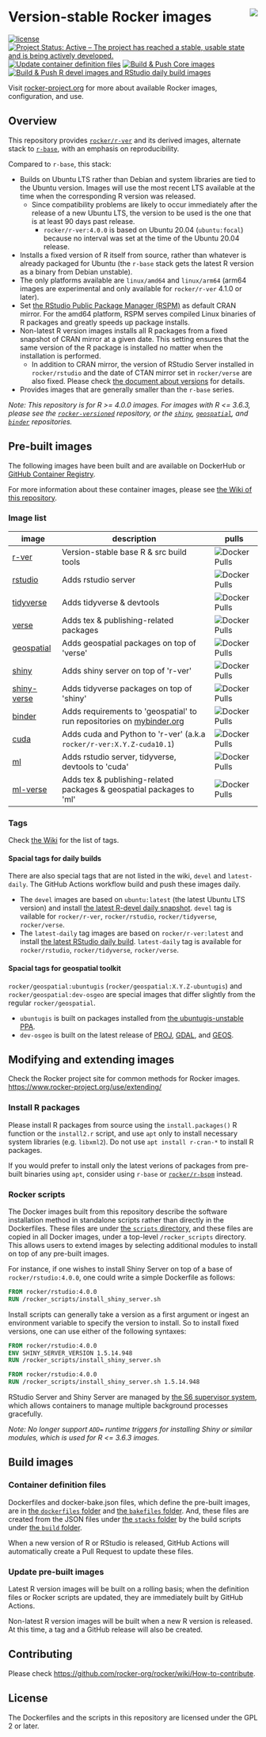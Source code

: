 # Version-stable Rocker images <img src="https://avatars0.githubusercontent.com/u/9100160?v=3&s=200" align="right">

<!-- badges: start -->

[![license](https://img.shields.io/badge/license-GPLv2-blue.svg)](https://opensource.org/licenses/GPL-2.0)
[![Project Status: Active – The project has reached a stable, usable state and is being actively developed.](https://www.repostatus.org/badges/latest/active.svg)](https://www.repostatus.org/#active)
[![Update container definition files](https://github.com/rocker-org/rocker-versioned2/actions/workflows/dockerfiles.yml/badge.svg)](https://github.com/rocker-org/rocker-versioned2/actions/workflows/dockerfiles.yml)
[![Build & Push Core images](https://github.com/rocker-org/rocker-versioned2/actions/workflows/core.yml/badge.svg)](https://github.com/rocker-org/rocker-versioned2/actions/workflows/core.yml)
[![Build & Push R devel images and RStudio daily build images](https://github.com/rocker-org/rocker-versioned2/actions/workflows/devel.yml/badge.svg)](https://github.com/rocker-org/rocker-versioned2/actions/workflows/devel.yml)

<!-- badges: end -->

Visit [rocker-project.org](https://rocker-project.org) for more about available Rocker images, configuration, and use.

## Overview

This repository provides [`rocker/r-ver`](https://hub.docker.com/r/rocker/r-ver) and its derived images,
alternate stack to [`r-base`](https://hub.docker.com/_/r-base),
with an emphasis on reproducibility.

Compared to `r-base`, this stack:

- Builds on Ubuntu LTS rather than Debian and system libraries are tied to the Ubuntu version.
  Images will use the most recent LTS available at the time when the corresponding R version was released.
  - Since compatibility problems are likely to occur immediately after the release of a new Ubuntu LTS,
    the version to be used is the one that is at least 90 days past release.
    - `rocker/r-ver:4.0.0` is based on Ubuntu 20.04 (`ubuntu:focal`)
      because no interval was set at the time of the Ubuntu 20.04 release.
- Installs a fixed version of R itself from source, rather than whatever is already packaged for Ubuntu
  (the `r-base` stack gets the latest R version as a binary from Debian unstable).
- The only platforms available are `linux/amd64` and `linux/arm64`
  (arm64 images are experimental and only available for `rocker/r-ver` 4.1.0 or later).
- Set [the RStudio Public Package Manager (RSPM)](https://packagemanager.rstudio.com) as default CRAN mirror.
  For the amd64 platform, RSPM serves compiled Linux binaries of R packages and greatly speeds up package installs.
- Non-latest R version images installs all R packages from a fixed snapshot of CRAN mirror at a given date.
  This setting ensures that the same version of the R package is installed no matter when the installation is performed.
  - In addition to CRAN mirror, the version of RStudio Server installed in `rocker/rstudio` and
    the date of CTAN mirror set in `rocker/verse` are also fixed.
    Please check [the document about versions](https://github.com/rocker-org/rocker-versioned2/wiki/Versions) for details.
- Provides images that are generally smaller than the `r-base` series.

_Note: This repository is for R >= 4.0.0 images.
For images with R <= 3.6.3, please see the [`rocker-versioned`](https://github.com/rocker-org/rocker-versioned) repository,
or the [`shiny`](https://github.com/rocker-org/shiny), [`geospatial`](https://github.com/rocker-org/geospatial),
and [`binder`](https://github.com/rocker-org/binder) repositories._

## Pre-built images

The following images have been built and are available on DockerHub or [GitHub Container Registry](https://github.com/orgs/rocker-org/packages?repo_name=rocker-versioned2).

For more information about these container images, please see [the Wiki of this repository](https://github.com/rocker-org/rocker-versioned2/wiki).

### Image list

| image                                                      | description                                                                                    | pulls                                                                   |
| ---------------------------------------------------------- | ---------------------------------------------------------------------------------------------- | ----------------------------------------------------------------------- |
| [r-ver](https://hub.docker.com/r/rocker/r-ver)             | Version-stable base R & src build tools                                                        | ![Docker Pulls](https://img.shields.io/docker/pulls/rocker/r-ver)       |
| [rstudio](https://hub.docker.com/r/rocker/rstudio)         | Adds rstudio server                                                                            | ![Docker Pulls](https://img.shields.io/docker/pulls/rocker/rstudio)     |
| [tidyverse](https://hub.docker.com/r/rocker/tidyverse)     | Adds tidyverse & devtools                                                                      | ![Docker Pulls](https://img.shields.io/docker/pulls/rocker/tidyverse)   |
| [verse](https://hub.docker.com/r/rocker/verse)             | Adds tex & publishing-related packages                                                         | ![Docker Pulls](https://img.shields.io/docker/pulls/rocker/verse)       |
| [geospatial](https://hub.docker.com/r/rocker/geospatial)   | Adds geospatial packages on top of 'verse'                                                     | ![Docker Pulls](https://img.shields.io/docker/pulls/rocker/geospatial)  |
| [shiny](https://hub.docker.com/r/rocker/shiny)             | Adds shiny server on top of 'r-ver'                                                            | ![Docker Pulls](https://img.shields.io/docker/pulls/rocker/shiny)       |
| [shiny-verse](https://hub.docker.com/r/rocker/shiny-verse) | Adds tidyverse packages on top of 'shiny'                                                      | ![Docker Pulls](https://img.shields.io/docker/pulls/rocker/shiny-verse) |
| [binder](https://hub.docker.com/r/rocker/binder)           | Adds requirements to 'geospatial' to run repositories on [mybinder.org](https://mybinder.org/) | ![Docker Pulls](https://img.shields.io/docker/pulls/rocker/binder)      |
| [cuda](https://hub.docker.com/r/rocker/cuda)               | Adds cuda and Python to 'r-ver' (a.k.a `rocker/r-ver:X.Y.Z-cuda10.1`)                          | ![Docker Pulls](https://img.shields.io/docker/pulls/rocker/cuda)        |
| [ml](https://hub.docker.com/r/rocker/ml)                   | Adds rstudio server, tidyverse, devtools to 'cuda'                                             | ![Docker Pulls](https://img.shields.io/docker/pulls/rocker/ml)          |
| [ml-verse](https://hub.docker.com/r/rocker/ml-verse)       | Adds tex & publishing-related packages & geospatial packages to 'ml'                           | ![Docker Pulls](https://img.shields.io/docker/pulls/rocker/ml-verse)    |

### Tags

Check [the Wiki](https://github.com/rocker-org/rocker-versioned2/wiki) for the list of tags.

#### Spacial tags for daily builds

There are also special tags that are not listed in the wiki, `devel` and `latest-daily`.
The GitHub Actions workflow build and push these images daily.

- The `devel` images are based on `ubuntu:latest` (the latest Ubuntu LTS version) and install [the latest R-devel daily snapshot](https://cloud.r-project.org/src/base-prerelease/).
  `devel` tag is vailable for `rocker/r-ver`, `rocker/rstudio`, `rocker/tidyverse`, `rocker/verse`.
- The `latest-daily` tag images are based on `rocker/r-ver:latest` and install [the latest RStudio daily build](https://dailies.rstudio.com/).
  `latest-daily` tag is available for `rocker/rstudio`, `rocker/tidyverse`, `rocker/verse`.

#### Spacial tags for geospatial toolkit

`rocker/geospatial:ubuntugis` (`rocker/geospatial:X.Y.Z-ubuntugis`) and `rocker/geospatial:dev-osgeo` are special images
that differ slightly from the regular `rocker/geospatial`.

- `ubuntugis` is built on packages installed from [the ubuntugis-unstable PPA](https://launchpad.net/~ubuntugis/+archive/ubuntu/ubuntugis-unstable).
- `dev-osgeo` is built on the latest release of [PROJ](https://proj.org/), [GDAL](https://gdal.org/), and [GEOS](https://libgeos.org/).

## Modifying and extending images

Check the Rocker project site for common methods for Rocker images. <https://www.rocker-project.org/use/extending/>

### Install R packages

Please install R packages from source using the `install.packages()` R function or the `install2.r` script,
and use `apt` only to install necessary system libraries (e.g. `libxml2`).
Do not use `apt install r-cran-*` to install R packages.

If you would prefer to install only the latest verions of packages from pre-built binaries using `apt`,
consider using `r-base` or [`rocker/r-bspm`](https://github.com/rocker-org/bspm) instead.

### Rocker scripts

The Docker images built from this repository describe the software installation method in standalone scripts
rather than directly in the Dockerfiles.
These files are under [the `scripts` directory](./scripts/), and these files are copied in all Docker images,
under a top-level `/rocker_scripts` directory.
This allows users to extend images by selecting additional modules to install on top of any pre-built images.

For instance, if one wishes to install Shiny Server on top of a base of `rocker/rstudio:4.0.0`,
one could write a simple Dockerfile as follows:

```Dockerfile
FROM rocker/rstudio:4.0.0
RUN /rocker_scripts/install_shiny_server.sh
```

Install scripts can generally take a version as a first argument or ingest an environment variable
to specify the version to install.
So to install fixed versions, one can use either of the following syntaxes:

```Dockerfile
FROM rocker/rstudio:4.0.0
ENV SHINY_SERVER_VERSION 1.5.14.948
RUN /rocker_scripts/install_shiny_server.sh
```

```Dockerfile
FROM rocker/rstudio:4.0.0
RUN /rocker_scripts/install_shiny_server.sh 1.5.14.948
```

RStudio Server and Shiny Server are managed by [the S6 supervisor system](https://github.com/just-containers/s6-overlay),
which allows containers to manage multiple background processes gracefully.

_Note: No longer support `ADD=` runtime triggers for installing Shiny or similar modules,
which is used for R <= 3.6.3 images._

## Build images

### Container definition files

Dockerfiles and docker-bake.json files, which define the pre-built images,
are in [the `dockerfiles` folder](./dockerfiles/) and [the `bakefiles` folder](./bakefiles/).
And,
these files are created from the JSON files under [the `stacks` folder](./stacks/)
by the build scripts under [the `build` folder](./build/).

When a new version of R or RStudio is released, GitHub Actions will automatically create a Pull Request to update these files.

### Update pre-built images

Latest R version images will be built on a rolling basis;
when the definition files or Rocker scripts are updated, they are immediately built by GitHub Actions.

Non-latest R version images will be built when a new R version is released.
At this time, a tag and a GitHub release will also be created.

## Contributing

Please check <https://github.com/rocker-org/rocker/wiki/How-to-contribute>.

## License

The Dockerfiles and the scripts in this repository are licensed under the GPL 2 or later.
